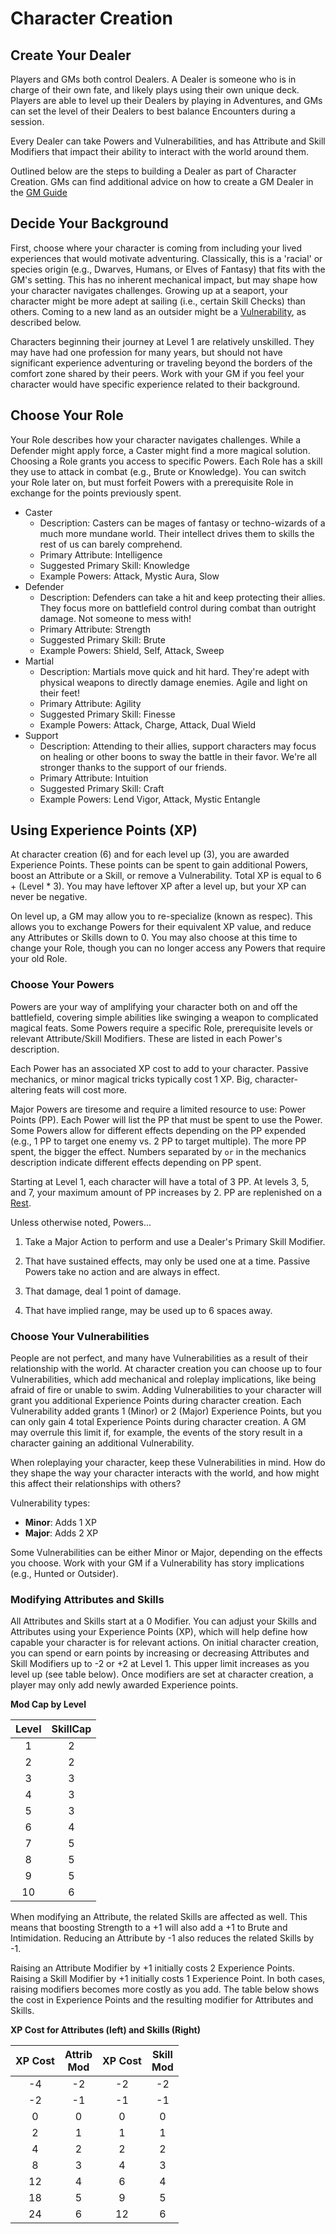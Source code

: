 # Character Creation

## Create Your Dealer

Players and GMs both control Dealers. A Dealer is someone who is in charge of their own
fate, and likely plays using their own unique deck. Players are able to level up their Dealers
by playing in Adventures, and GMs can set the level of their Dealers to best balance
Encounters during a session.

Every Dealer can take Powers and Vulnerabilities, and has Attribute and Skill Modifiers
that impact
their ability to interact with the world around them.

Outlined below are the steps to building a
Dealer as part of Character Creation. GMs can find additional advice on how to create a
GM Dealer in the [GM Guide](./02_GMGuide.md)

## Decide Your Background

First, choose where your character is coming from including your lived experiences that
would motivate adventuring. Classically, this is a 'racial' or species origin
(e.g., Dwarves, Humans, or Elves of Fantasy) that fits with the GM's setting.
This has no inherent mechanical impact, but may shape how your character
navigates challenges. Growing up at a seaport, your character might be more
adept at sailing (i.e., certain Skill Checks) than others. Coming to a new land as an
outsider might be a [Vulnerability](./03_CharacterCreation.md#choose-your-vulnerabilities),
as described below.

Characters beginning their journey at Level 1 are relatively unskilled. They may have
had one profession for many years, but should not have significant experience
adventuring or traveling beyond the borders of the comfort zone shared by their peers.
Work with your GM if you feel your character would have specific experience related to
their background.

## Choose Your Role

Your Role describes how your character navigates challenges. While a Defender might
apply force, a Caster might find a more magical solution. Choosing a Role grants you
access to specific Powers. Each Role has a skill they use to attack in
combat (e.g., Brute or Knowledge). You can switch your Role later on, but must
forfeit Powers with a prerequisite Role in exchange for the points previously spent.

- Caster
    - Description: Casters can be mages of fantasy or techno-wizards of a much more
    mundane world. Their intellect drives them to skills the rest of us can barely
    comprehend.
    - Primary Attribute: Intelligence
    - Suggested Primary Skill: Knowledge
    - Example Powers: Attack, Mystic Aura, Slow
- Defender
    - Description: Defenders can take a hit and keep protecting their allies. They focus
    more on battlefield control during combat than outright damage. Not someone to mess
    with!
    - Primary Attribute: Strength
    - Suggested Primary Skill: Brute
    - Example Powers: Shield, Self, Attack, Sweep
- Martial
    - Description: Martials move quick and hit hard. They're adept with physical weapons
    to directly damage enemies. Agile and light on their feet!
    - Primary Attribute: Agility
    - Suggested Primary Skill: Finesse
    - Example Powers: Attack, Charge, Attack, Dual Wield
- Support
    - Description: Attending to their allies, support characters may focus on healing or
    other boons to sway the battle in their favor. We're all stronger thanks to the
    support of our friends.
    - Primary Attribute: Intuition
    - Suggested Primary Skill: Craft
    - Example Powers: Lend Vigor, Attack, Mystic Entangle

## Using Experience Points (XP)

At character creation (6) and for each level up (3), you are
awarded Experience Points. These points can be spent to gain additional Powers, boost an
Attribute or a Skill, or remove a Vulnerability. Total XP is
equal to 6 + (Level * 3). You may have leftover XP after a level up, but your XP can
never be negative.

On level up, a GM may allow you to re-specialize (known as respec). This allows you to
exchange Powers for their
equivalent XP value, and reduce any Attributes or Skills down to 0. You may also choose
at this time to change your Role, though you can no longer access any Powers that require
your old Role.

### Choose Your Powers

Powers are your way of amplifying your character both on and off the battlefield,
covering simple abilities like swinging a weapon to complicated magical feats. Some
Powers require a specific Role, prerequisite levels or relevant Attribute/Skill
Modifiers. These are listed in each Power's description.

Each Power has an associated XP cost to add to your character. Passive mechanics, or
minor magical tricks typically cost 1 XP. Big, character-altering feats will cost more.

Major Powers are tiresome and require a limited resource to use: Power Points (PP). Each Power will list
the PP that must be spent to use the Power. Some Powers allow for different effects
depending on the PP expended (e.g., 1 PP to target one enemy vs. 2 PP to target
multiple). The more PP spent, the bigger the effect. Numbers separated by `or` in the
mechanics description indicate different effects depending on PP spent.

Starting at Level 1, each character will have a total of 3 PP. At levels 3, 5, and 7, your maximum amount of PP increases by 2. 
PP are replenished on a [Rest](./01_PlayerGuide_Full.md#rests).

Unless otherwise noted, Powers...

1. Take a Major Action to perform and use a Dealer's Primary
 Skill Modifier.

2. That have sustained effects, may only be used one at a time. Passive Powers take no
action and are always in effect.

3. That damage, deal 1 point of damage.

4. That have implied range, may be used up to 6 spaces away.

### Choose Your Vulnerabilities

People are not perfect, and many have Vulnerabilities as a result of their relationship
with the world. At character creation you can choose up to four Vulnerabilities, which
add mechanical and roleplay implications, like being afraid of fire or unable to swim.
Adding Vulnerabilities to your character will grant you additional Experience Points
during character creation. Each Vulnerability added grants 1 (Minor) or 2
(Major) Experience Points, but you can only gain 4 total Experience Points during
character creation. A GM may overrule this limit if, for example, the events of the
story result in a character gaining an additional Vulnerability.

When roleplaying your character, keep these Vulnerabilities in mind. How do they shape
the way your character interacts with the world, and how might this affect their
relationships with others?

Vulnerability types:

- **Minor**: Adds 1 XP
- **Major**: Adds 2 XP

Some Vulnerabilities can be either Minor or Major, depending on the effects you choose.
Work with your GM if a Vulnerability has story implications (e.g., Hunted or
Outsider).

### Modifying Attributes and Skills

All Attributes and Skills start at a 0 Modifier. You can adjust your Skills and
Attributes using your Experience Points (XP), which will help define how capable your
character is for relevant actions. On initial character creation, you can spend or earn
points by increasing or decreasing Attributes and Skill Modifiers up to -2 or +2 at
Level 1. This upper limit increases as you level up (see table below). Once modifiers
are set at character creation, a player may only add newly awarded Experience points.

**Mod Cap by Level**

| Level | SkillCap |
|:-----:|:--------:|
| 1     | 2        |
| 2     | 2        |
| 3     | 3        |
| 4     | 3        |
| 5     | 3        |
| 6     | 4        |
| 7     | 5        |
| 8     | 5        |
| 9     | 5        |
| 10    | 6        |

When modifying an Attribute, the related Skills are affected as well. This means that
boosting Strength to a +1 will also add a +1 to Brute and Intimidation. Reducing an
Attribute by -1 also reduces the related Skills by -1.

Raising an Attribute Modifier by +1 initially costs 2 Experience Points. Raising a Skill
Modifier by +1 initially costs 1 Experience Point. In both cases, raising
modifiers becomes more costly as you add. The table below shows the cost in
Experience Points and the resulting modifier for Attributes and Skills.

**XP Cost for Attributes (left) and Skills (Right)**

| XP Cost | Attrib<br />Mod| XP Cost | Skill<br />Mod |
|  :---:  |    :---:       |  :---:  |    :---:       |
|     -4  | -2             |     -2  | -2             |
|     -2  | -1             |     -1  | -1             |
|     0   | 0              |     0   | 0              |
|     2   | 1              |     1   | 1              |
|     4   | 2              |     2   | 2              |
|     8   | 3              |     4   | 3              |
|     12  | 4              |     6   | 4              |
|     18  | 5              |     9   | 5              |
|     24  | 6              |     12  | 6              |